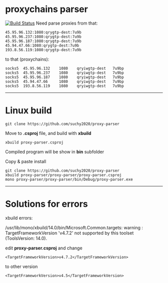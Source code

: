 # proxychains parser
[![Build Status](https://travis-ci.org/suchy2020/proxy-parser.svg?branch=main)](https://travis-ci.org/suchy2020/proxy-parser)
Need parse proxies from that:
```
45.95.96.132:1080:qrygtp-dest:7u9b
45.95.96.237:1080:qrygtp-dest:7u9b
45.95.96.187:1080:qrygtp-dest:7u9b
45.94.47.66:1080:qrygtp-dest:7u9b
193.8.56.119:1080:qrygtp-dest:7u9b
```
to that (proxychains):
```
socks5  45.95.96.132    1080    qryiwgtp-dest   7u9bp
socks5  45.95.96.237    1080    qryiwgtp-dest   7u9bp
socks5  45.95.96.187    1080    qryiwgtp-dest   7u9bp
socks5  45.94.47.66     1080    qryiwgtp-dest   7u9bp
socks5  193.8.56.119    1080    qryiwgtp-dest   7u9bp
```

------------
# Linux build 
```
git clone https://github.com/suchy2020/proxy-parser
```
Move to **.csproj** file, and build with **xbuild**
```
xbuild proxy-parser.csproj
```
Compiled program will be show in **bin** subfolder

Copy & paste install
```
git clone https://github.com/suchy2020/proxy-parser 
xbuild proxy-parser/proxy-parser/proxy-parser.csproj 
mono proxy-parser/proxy-parser/bin/Debug/proxy-parser.exe 
```
------------
# Solutions for errors
xbuild errors:

/usr/lib/mono/xbuild/14.0/bin/Microsoft.Common.targets:  warning : TargetFrameworkVersion 'v4.7.2' not supported by this toolset (ToolsVersion: 14.0).   

edit **proxy-parser.csproj** and change
```
<TargetFrameworkVersion>v4.7.2</TargetFrameworkVersion>
```
to other version
```
<TargetFrameworkVersion>v4.5</TargetFrameworkVersion>
```



